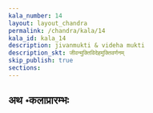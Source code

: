 ```yaml
---
kala_number: 14
layout: layout_chandra
permalink: /chandra/kala/14
kala_id: kala_14
description: jivanmukti & videha mukti
description_skt: जीवन्मुक्तिविदेहमुक्तिवर्णनम्
skip_publish: true
sections:
---
```


<h2 class="skt">अथ ॰कलाप्रारम्भः</h2>

